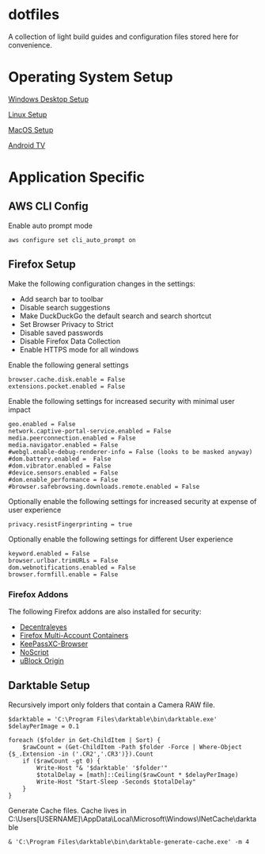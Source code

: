 # dotfiles

A collection of light build guides and configuration files stored here for convenience.

# Operating System Setup

[Windows Desktop Setup](Windows_Desktop.md)

[Linux Setup](Linux.md)

[MacOS Setup](MacOS.md)

[Android TV](Android_TV.md)

# Application Specific

## AWS CLI Config

Enable auto prompt mode

    aws configure set cli_auto_prompt on

## Firefox Setup

Make the following configuration changes in the settings:

- Add search bar to toolbar
- Disable search suggestions
- Make DuckDuckGo the default search and search shortcut
- Set Browser Privacy to Strict
- Disable saved passwords
- Disable Firefox Data Collection
- Enable HTTPS mode for all windows

Enable the following general settings

    browser.cache.disk.enable = False
    extensions.pocket.enabled = False

Enable the following settings for increased security with minimal user impact

    geo.enabled = False
    network.captive-portal-service.enabled = False
    media.peerconnection.enabled = False
    media.navigator.enabled = False
    #webgl.enable-debug-renderer-info = False (looks to be masked anyway)
    #dom.battery.enabled =  False
    #dom.vibrator.enabled = False
    #device.sensors.enabled = False
    #dom.enable_performance = False
    #browser.safebrowsing.downloads.remote.enabled = False

Optionally enable the following settings for increased security at expense of user experience

    privacy.resistFingerprinting = true

Optionally enable the following settings for different User experience

    keyword.enabled = False
    browser.urlbar.trimURLs = False
    dom.webnotifications.enabled = False
    browser.formfill.enable = False

### Firefox Addons

The following Firefox addons are also installed for security:

- [Decentraleyes](https://addons.mozilla.org/en-US/firefox/addon/decentraleyes/)
- [Firefox Multi-Account Containers](https://addons.mozilla.org/en-GB/firefox/addon/multi-account-containers/)
- [KeePassXC-Browser](https://addons.mozilla.org/en-US/firefox/addon/keepassxc-browser/)
- [NoScript](https://addons.mozilla.org/en-US/firefox/addon/noscript/?src=search)
- [uBlock Origin](https://addons.mozilla.org/en-US/firefox/addon/ublock-origin/)

## Darktable Setup

Recursively import only folders that contain a Camera RAW file.

    $darktable = 'C:\Program Files\darktable\bin\darktable.exe'
    $delayPerImage = 0.1

    foreach ($folder in Get-ChildItem | Sort) {
        $rawCount = (Get-ChildItem -Path $folder -Force | Where-Object {$_.Extension -in ('.CR2','.CR3')}).Count
        if ($rawCount -gt 0) {
            Write-Host "& '$darktable' '$folder'"
            $totalDelay = [math]::Ceiling($rawCount * $delayPerImage)
            Write-Host "Start-Sleep -Seconds $totalDelay"
        }
    }

Generate Cache files.
Cache lives in C:\Users\[USERNAME]\AppData\Local\Microsoft\Windows\INetCache\darktable

    & 'C:\Program Files\darktable\bin\darktable-generate-cache.exe' -m 4
